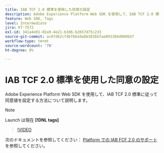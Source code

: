 ```yaml
---
title: IAB TCF 2.0 標準を使用した同意の設定
description: Adobe Experience Platform Web SDK を使用して、IAB TCF 2.0 標準に従って同意値を設定する方法について説明します。
feature: Web SDK, Tags
level: Intermediate
jira: KT-7572
exl-id: 341a4e01-02a9-4e21-b3d6-b2657d75c233
source-git-commit: ac07d62cf4bfb6a9a8b383bbfae093304d008b5f
workflow-type: tm+mt
source-wordcount: '78'
ht-degree: 0%

---
```


# IAB TCF 2.0 標準を使用した同意の設定

Adobe Experience Platform Web SDK を使用して、IAB TCF 2.0 標準に従って同意値を設定する方法について説明します。

>[!NOTE]
>
> Launch は現在 **[!DNL tags]**

>[!VIDEO](https://video.tv.adobe.com/v/332695/?quality=12&learn=on)

次のドキュメントを参照してください： [Platform での IAB FCF 2.0 のサポート](https://experienceleague.adobe.com/docs/experience-platform/landing/governance-privacy-security/consent/iab/overview.html) を参照してください。
